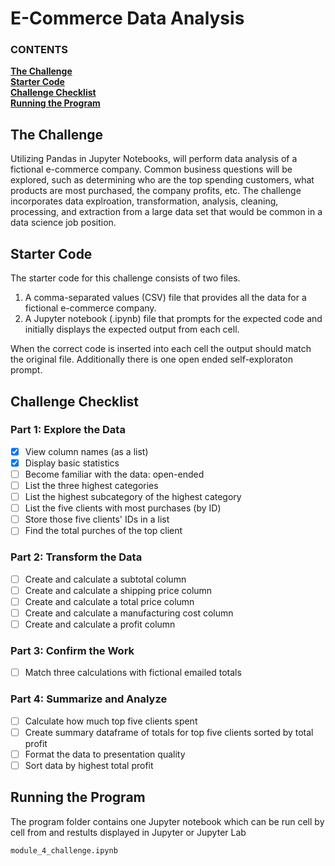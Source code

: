 # E-Commerce Data Analysis

   ### CONTENTS
**[The Challenge](#the-challenge)**<br>
**[Starter Code](#starter-code)**<br>
**[Challenge Checklist](#challenge-checklist)**<br>
**[Running the Program](#running-the-program)**<br>

## The Challenge

Utilizing Pandas in Jupyter Notebooks, will perform data analysis of a fictional e-commerce company. Common business questions will be explored, such as determining who are the top spending customers, what products are most purchased, the company profits, etc. The challenge incorporates data explroation, transformation, analysis, cleaning, processing, and extraction from a large data set that would be common in a data science job position.

## Starter Code

The starter code for this challenge consists of two files.  

1. A comma-separated values (CSV) file that provides all the data for a fictional e-commerce company.
2. A Jupyter notebook (.ipynb) file that prompts for the expected code and initially displays the expected output from each cell.

When the correct code is inserted into each cell the output should match the original file. Additionally there is one open ended self-exploraton prompt.

## Challenge Checklist

### Part 1: Explore the Data

- [x] View column names (as a list)
- [x] Display basic statistics
- [ ] Become familiar with the data: open-ended
- [ ] List the three highest categories
- [ ] List the highest subcategory of the highest category
- [ ] List the five clients with most purchases (by ID)
- [ ] Store those five clients' IDs in a list
- [ ] Find the total purches of the top client

### Part 2: Transform the Data

- [ ] Create and calculate a subtotal column
- [ ] Create and calculate a shipping price column
- [ ] Create and calculate a total price column
- [ ] Create and calculate a manufacturing cost column
- [ ] Create and calculate a profit column

### Part 3: Confirm the Work

- [ ] Match three calculations with fictional emailed totals

### Part 4: Summarize and Analyze

- [ ] Calculate how much top five clients spent
- [ ] Create summary dataframe of totals for top five clients sorted by total profit
- [ ] Format the data to presentation quality
- [ ] Sort data by highest total profit

## Running the Program

The program folder contains one Jupyter notebook which can be run cell by cell from and restults displayed in Jupyter or Jupyter Lab

```
module_4_challenge.ipynb
```
